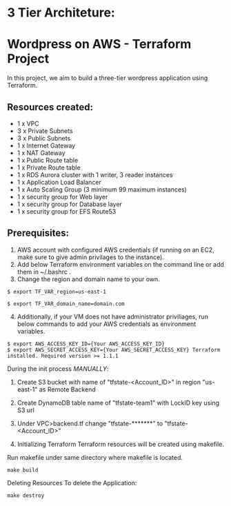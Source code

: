 # 3 Tier Architeture:
# Wordpress on AWS - Terraform Project 

In this project, we aim to build a three-tier wordpress application using Terraform.

## Resources created:

* 1 x VPC 
* 3 x Private Subnets 
* 3 x Public Subnets 
* 1 x Internet Gateway 
* 1 x NAT Gateway 
* 1 x Public Route table 
* 1 x Private Route table 
* 1 x RDS Aurora cluster with 1 writer, 3 reader instances 
* 1 x Application Load Balancer 
* 1 x Auto Scaling Group (3 minimum 99 maximum instances) 
* 1 x security group for Web layer 
* 1 x security group for Database layer 
* 1 x security group for EFS Route53

## Prerequisites: 

1. AWS account with configured AWS credentials (if running on an EC2, make sure to give admin privilages to the instance). 
2. Add below Terraform environment variables on the command line or add them in ~/.bashrc . 
3. Change the region and domain name to your own. 

```shell 
$ export TF_VAR_region=us-east-1 

$ export TF_VAR_domain_name=domain.com
```


 4. Additionally, if your VM does not have administrator priviliages, run below commands to add your AWS credentials as environment variables.

```shell 
$ export AWS_ACCESS_KEY_ID={Your AWS_ACCESS_KEY_ID} 
$ export AWS_SECRET_ACCESS_KEY={Your AWS_SECRET_ACCESS_KEY} Terraform installed. Required version >= 1.1.1
```

During the init process *MANUALLY*:

1.  Create S3 bucket with name of "tfstate-<Account_ID>" in region "us-east-1" as Remote Backend

2. Create DynamoDB table name of "tfstate-team1" with LockID key using S3 url

3. Under VPC>backend.tf change "tfstate-*******" to "tfstate-<Account_ID>"

4. Initializing Terraform Terraform resources will be created using makefile.


Run makefile under same directory where makefile is located.

```shell 
make build
```

Deleting Resources To delete the Application:

```shell
make destroy
```